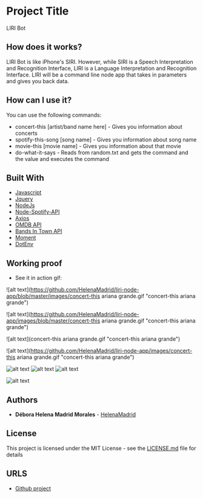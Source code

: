 # Project Title

LIRI Bot

## How does it works?

LIRI Bot is like iPhone's SIRI. However, while SIRI is a Speech Interpretation and Recognition Interface, LIRI is a Language Interpretation and Recognition Interface. LIRI will be a command line node app that takes in parameters and gives you back data.

## How can I use it?

You can use the following commands:

* concert-this [artist/band name here] - Gives you information about concerts
* spotify-this-song [song name] - Gives you information about song name
* movie-this [movie name] - Gives you information about that movie
* do-what-it-says - Reads from random.txt and gets the command and the value and executes the command

## Built With

* [Javascript](https://www.javascript.com/)
* [Jquery](https://jquery.com/)
* [NodeJs](https://nodejs.org/en/)
* [Node-Spotify-API](https://www.npmjs.com/package/node-spotify-api)
* [Axios](https://www.npmjs.com/package/axios)
* [OMDB API](http://www.omdbapi.com/)
* [Bands In Town API](http://www.artists.bandsintown.com/bandsintown-api)
* [Moment](https://www.npmjs.com/package/moment)
* [DotEnv](https://www.npmjs.com/package/dotenv)

## Working proof

* See it in action gif: 

![alt text](https://github.com/HelenaMadrid/liri-node-app/blob/master/images/concert-this ariana grande.gif "concert-this ariana grande")

![alt text](https://github.com/HelenaMadrid/liri-node-app/images/blob/master/concert-this ariana grande.gif "concert-this ariana grande")

![alt text](concert-this ariana grande.gif "concert-this ariana grande")

![alt text](https://github.com/HelenaMadrid/liri-node-app/images/concert-this ariana grande.gif "concert-this ariana grande")



![alt text](https://github.com/darkyer/liri-node-app/blob/master/proof.gif "Proof Gif")
![alt text](https://github.com/darkyer/liri-node-app/blob/master/proof.gif "Proof Gif")
![alt text](https://github.com/darkyer/liri-node-app/blob/master/proof.gif "Proof Gif")



![alt text](https://github.com/darkyer/liri-node-app/blob/master/proof.gif "Proof Gif")

## Authors

* **Débora Helena Madrid Morales** - [HelenaMadrid](https://github.com/HelenaMadrid)

## License

This project is licensed under the MIT License - see the [LICENSE.md](LICENSE.md) file for details

## URLS

* [Github project](https://github.com/HelenaMadrid/liri-node-app)
